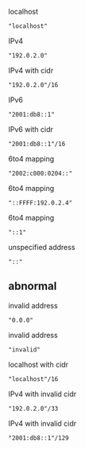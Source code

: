 <!-- TODO: We can know if it's Ip, not StringLiteral only inside of AclStatement -->

localhost

```vcl
"localhost"
```

IPv4

```vcl
"192.0.2.0"
```

IPv4 with cidr

```vcl
"192.0.2.0"/16
```

IPv6

```vcl
"2001:db8::1"
```

IPv6 with cidr

```vcl
"2001:db8::1"/16
```

6to4 mapping

```vcl
"2002:c000:0204::"
```

6to4 mapping

```vcl
"::FFFF:192.0.2.4"
```

6to4 mapping

```vcl
"::1"
```

unspecified address

```vcl
"::"
```

## abnormal

invalid address

```vcl
"0.0.0"
```

invalid address

```vcl
"invalid"
```

localhost with cidr

```vcl
"localhost"/16
```

IPv4 with invalid cidr

```vcl
"192.0.2.0"/33
```

IPv4 with invalid cidr

```vcl
"2001:db8::1"/129
```
